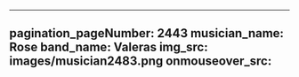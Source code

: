 ------
pagination_pageNumber: 2443
musician_name: Rose
band_name: Valeras
img_src: images/musician2483.png
onmouseover_src: 
------